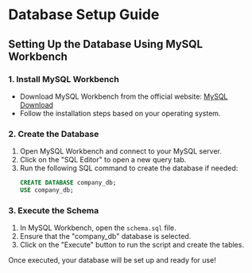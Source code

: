 # Database Setup Guide

## Setting Up the Database Using MySQL Workbench

### 1. Install MySQL Workbench
- Download MySQL Workbench from the official website: [MySQL Download](https://dev.mysql.com/downloads/installer/)
- Follow the installation steps based on your operating system.

### 2. Create the Database
1. Open MySQL Workbench and connect to your MySQL server.
2. Click on the "SQL Editor" to open a new query tab.
3. Run the following SQL command to create the database if needed:
   ```sql
   CREATE DATABASE company_db;
   USE company_db;
   ```

### 3. Execute the Schema
1. In MySQL Workbench, open the `schema.sql` file.
2. Ensure that the "company_db" database is selected.
3. Click on the "Execute" button to run the script and create the tables.

Once executed, your database will be set up and ready for use!

